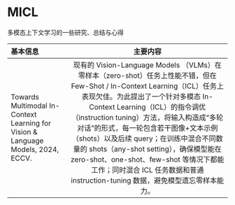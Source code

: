 # MICL
多模态上下文学习的一些研究、总结与心得


| 基本信息 | 主要内容 |
|:-------|:--------:|
| Towards Multimodal In-Context Learning for Vision & Language Models, 2024, ECCV.   |  现有的 Vision-Language Models （VLMs）在零样本（zero-shot）任务上性能不错，但在 Few-Shot / In-Context Learning（ICL）任务上表现欠佳。为此提出了一个针对多模态 In-Context Learning（ICL）的指令调优（instruction tuning）方法，将输入构造成“多轮对话”的形式，每一轮包含若干图像+文本示例（shots）以及后续 query；在训练中混合不同数量的 shots（any-shot setting），确保模型能在 zero-shot、one-shot、few-shot 等情况下都能工作；同时混合 ICL 任务数据和普通 instruction-tuning 数据，避免模型遗忘零样本能力。  |
